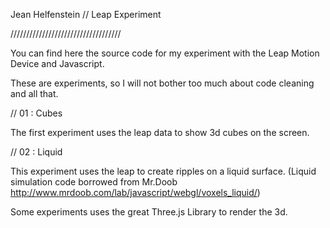 Jean Helfenstein // Leap Experiment


///////////////////////////////////


You can find here the source code for my experiment with the Leap Motion Device and Javascript.

These are experiments, so I will not bother too much about code cleaning and all that.


// 01 : Cubes

The first experiment uses the leap data to show 3d cubes on the screen.

// 02 : Liquid

This experiment uses the leap to create ripples on a liquid surface.
(Liquid simulation code borrowed from Mr.Doob http://www.mrdoob.com/lab/javascript/webgl/voxels_liquid/)



Some experiments uses the great Three.js Library to render the 3d.
